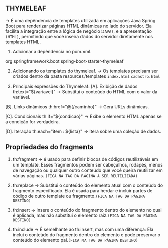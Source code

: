 ## THYMELEAF
-> É uma depêndencia de templates utilizada em aplicações Java Spring Boot para renderizar páginas HTML dinâmicas no lado do servidor. Ela facilita a integração entre a lógica de negócio`(JAVA)`, e a apresentação `(HTML)`, permitindo que você inseira dados do servidor diretamente nos templates HTML.

1. Adicionar a depêndencia no pom.xml.
<dependency>
	<groupId>org.springframework.boot</groupId>
	<artifactId>spring-boot-starter-thymeleaf</artifactId>
</dependency>

2. Adicionando os templates do thymeleaf.
-> Os templates precisam ser criados dentro da pasta resources/templates
`index.html`
`cadastro.html`

3. Principais expressões do Thymeleaf:
[A]. Exibição de dados
th:text="${variavel}" -> Substitui o conteúdo do HTML com o valor da variável.

[B]. Links dinâmicos
th:href="@{/caminho}" -> Gera URLs dinâmicas.

[C]. Condicionais
th:if="${condicao}" -> Exibe o elemento HTML apenas se a condição for verdadeira.

[D]. Iteração
th:each="item : ${lista}" => Itera sobre uma coleção de dados.


## Propriedades do fragments
1. th:fragment -> é usado para definir blocos de códigos reutilizáveis em um template. Esses fragmentos podem ser cabeçalhos, rodapés, menus de navegação ou qualquer outro conteúdo que você queira reutilizar em várias páginas. `(FICA NA TAG DA PÁGINA A SER REUTILIZADA)`

2. th:replace -> Substitui o conteúdo do elemento atual com o conteúdo do fragmento especificado. Ela é usada para herdar e incluir partes de código de outro template ou fragmento.`(FICA NA TAG DA PÁGINA DESTINO)`

3. th:insert -> Insere o conteúdo do fragmento dentro do elemento no qual é aplicada, mas não substitui o elemento raiz.`(FICA NA TAG DA PÁGINA DESTINO)`

4. th:include -> É semelhante ao th:insert, mas com uma diferença: Ela inclui o conteúdo do fragmento dentro do elemento e pode preservar o conteúdo do elemento pai.`(FICA NA TAG DA PÁGINA DESTINO)`